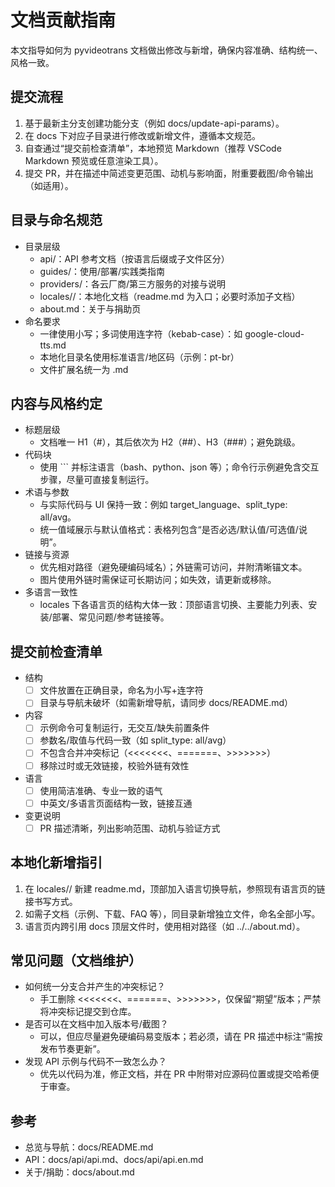 # 文档贡献指南

本文指导如何为 pyvideotrans 文档做出修改与新增，确保内容准确、结构统一、风格一致。

## 提交流程

1. 基于最新主分支创建功能分支（例如 docs/update-api-params）。
2. 在 docs 下对应子目录进行修改或新增文件，遵循本文规范。
3. 自查通过“提交前检查清单”，本地预览 Markdown（推荐 VSCode Markdown 预览或任意渲染工具）。
4. 提交 PR，并在描述中简述变更范围、动机与影响面，附重要截图/命令输出（如适用）。

## 目录与命名规范

- 目录层级
  - api/：API 参考文档（按语言后缀或子文件区分）
  - guides/：使用/部署/实践类指南
  - providers/：各云厂商/第三方服务的对接与说明
  - locales/<lang>/：本地化文档（readme.md 为入口；必要时添加子文档）
  - about.md：关于与捐助页
- 命名要求
  - 一律使用小写；多词使用连字符（kebab-case）：如 google-cloud-tts.md
  - 本地化目录名使用标准语言/地区码（示例：pt-br）
  - 文件扩展名统一为 .md

## 内容与风格约定

- 标题层级
  - 文档唯一 H1（#），其后依次为 H2（##）、H3（###）；避免跳级。
- 代码块
  - 使用 ``` 并标注语言（bash、python、json 等）；命令行示例避免含交互步骤，尽量可直接复制运行。
- 术语与参数
  - 与实际代码与 UI 保持一致：例如 target_language、split_type: all/avg。
  - 统一值域展示与默认值格式：表格列包含“是否必选/默认值/可选值/说明”。
- 链接与资源
  - 优先相对路径（避免硬编码域名）；外链需可访问，并附清晰锚文本。
  - 图片使用外链时需保证可长期访问；如失效，请更新或移除。
- 多语言一致性
  - locales 下各语言页的结构大体一致：顶部语言切换、主要能力列表、安装/部署、常见问题/参考链接等。

## 提交前检查清单

- 结构
  - [ ] 文件放置在正确目录，命名为小写+连字符
  - [ ] 目录与导航未破坏（如需新增导航，请同步 docs/README.md）
- 内容
  - [ ] 示例命令可复制运行，无交互/缺失前置条件
  - [ ] 参数名/取值与代码一致（如 split_type: all/avg）
  - [ ] 不包含合并冲突标记（<<<<<<<、=======、>>>>>>>）
  - [ ] 移除过时或无效链接，校验外链有效性
- 语言
  - [ ] 使用简洁准确、专业一致的语气
  - [ ] 中英文/多语言页面结构一致，链接互通
- 变更说明
  - [ ] PR 描述清晰，列出影响范围、动机与验证方式

## 本地化新增指引

1. 在 locales/<lang>/ 新建 readme.md，顶部加入语言切换导航，参照现有语言页的链接书写方式。
2. 如需子文档（示例、下载、FAQ 等），同目录新增独立文件，命名全部小写。
3. 语言页内跨引用 docs 顶层文件时，使用相对路径（如 ../../about.md）。

## 常见问题（文档维护）

- 如何统一分支合并产生的冲突标记？
  - 手工删除 <<<<<<<、=======、>>>>>>>，仅保留“期望”版本；严禁将冲突标记提交到仓库。
- 是否可以在文档中加入版本号/截图？
  - 可以，但应尽量避免硬编码易变版本；若必须，请在 PR 描述中标注“需按发布节奏更新”。
- 发现 API 示例与代码不一致怎么办？
  - 优先以代码为准，修正文档，并在 PR 中附带对应源码位置或提交哈希便于审查。

## 参考

- 总览与导航：docs/README.md
- API：docs/api/api.md、docs/api/api.en.md
- 关于/捐助：docs/about.md